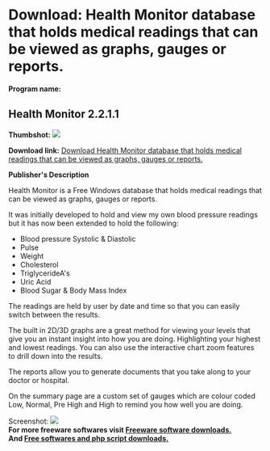 # Download: Health Monitor database that holds medical readings that can be viewed as graphs, gauges or reports.

**Program name:**

## Health Monitor 2.2.1.1

  
**Thumbshot:** ![](http://www.freewarefiles.com/screenshot/healthmonitor_md.jpg)   
  
**Download link:** [Download Health Monitor database that holds medical readings that can be viewed as graphs, gauges or reports.](http://freesoftwares.boysofts.com/Health-Monitor_program_58883.html)  
  


**Publisher's Description**  
  


Health Monitor is a Free Windows database that holds medical readings that can be viewed as graphs, gauges or reports. 

It was initially developed to hold and view my own blood pressure readings but it has now been extended to hold the following:

  * Blood pressure Systolic & Diastolic 
  * Pulse 
  * Weight 
  * Cholesterol 
  * TriglycerideA's 
  * Uric Acid 
  * Blood Sugar & Body Mass Index 

The readings are held by user by date and time so that you can easily switch between the results.

The built in 2D/3D graphs are a great method for viewing your levels that give you an instant insight into how you are doing. Highlighting your highest and lowest readings. You can also use the interactive chart zoom features to drill down into the results.

The reports allow you to generate documents that you take along to your doctor or hospital.

On the summary page are a custom set of gauges which are colour coded Low, Normal, Pre High and High to remind you how well you are doing.

  
  
Screenshot: ![](http://www.freewarefiles.com/screenshot/healthmonitor.jpg)   
**For more freeware softwares visit [Freeware software downloads.](http://freesoftwares.boysofts.com/)**   
**And [Free softwares and php script downloads.](http://www.boysofts.com/)**
